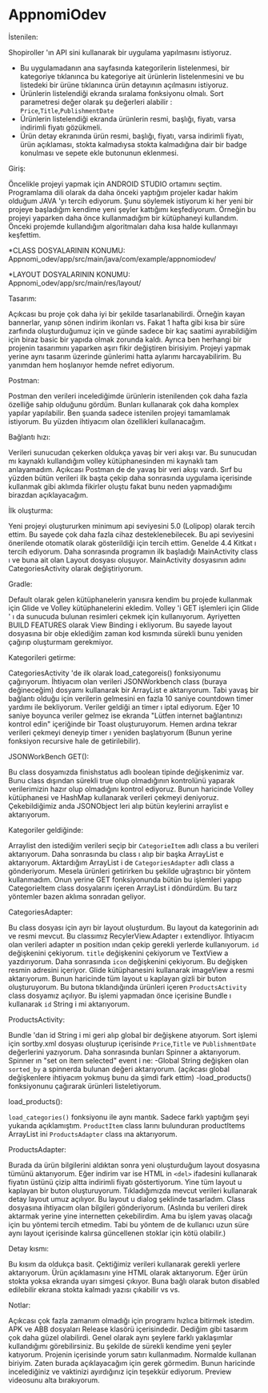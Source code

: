 # AppnomiOdev

İstenilen:

Shopiroller 'ın API sini kullanarak bir uygulama yapılmasını istiyoruz.

- Bu uygulamadanın ana sayfasında kategorilerin listelenmesi, bir kategoriye tıklanınca bu kategoriye ait ürünlerin listelenmesini ve bu listedeki bir ürüne tıklanınca ürün detayının açılmasını istiyoruz.
- Ürünlerin listelendiği ekranda sıralama fonksiyonu olmalı. Sort parametresi değer olarak şu değerleri alabilir : `Price`,`Title`,`PublishmentDate`
- Ürünlerin listelendiği ekranda ürünlerin resmi, başlığı, fiyatı, varsa indirimli fiyatı gözükmeli.
- Ürün detay ekranında ürün resmi, başlığı, fiyatı, varsa indirimli fiyatı, ürün açıklaması, stokta kalmadıysa stokta kalmadığına dair bir badge konulması ve sepete ekle butonunun eklenmesi.

Giriş:

Öncelikle projeyi yapmak için ANDROID STUDIO ortamını seçtim. Programlama dili olarak da daha önceki yaptığım projeler kadar hakim olduğum JAVA 'yı tercih ediyorum. Şunu söylemek istiyorum ki her yeni bir projeye başladığım kendime yeni şeyler kattığımı keşfediyorum. Örneğin bu projeyi yaparken daha önce kullanmadığım bir kütüphaneyi kullandım. Önceki projemde kullandığım algoritmaları daha kısa halde kullanmayı keşfettim.

*CLASS DOSYALARININ KONUMU:
Appnomi_odev/app/src/main/java/com/example/appnomiodev/

*LAYOUT DOSYALARININ KONUMU:
Appnomi_odev/app/src/main/res/layout/

Tasarım:

Açıkcası bu proje çok daha iyi bir şekilde tasarlanabilirdi. Örneğin kayan bannerlar, yanıp sönen indirim ikonları vs. Fakat 1 hafta gibi kısa bir süre zarfında oluşturduğumuz için ve günde sadece bir kaç saatimi ayırabildiğim için biraz basic bir yapıda olmak zorunda kaldı. Ayrıca ben herhangi bir projenin tasarımını yaparken aşırı fikir değiştiren birisiyim. Projeyi yapmak yerine aynı tasarım üzerinde günlerimi hatta aylarımı harcayabilirim. Bu yanımdan hem hoşlanıyor hemde nefret ediyorum.

Postman:

Postman den verileri incelediğimde ürünlerin istenilenden çok daha fazla özelliğe sahip olduğunu gördüm. Bunları kullanarak çok daha komplex yapılar yapılabilir. Ben şuanda sadece istenilen projeyi tamamlamak istiyorum. Bu yüzden ihtiyacım olan özellikleri kullanacağım.

Bağlantı hızı:

Verileri sunucudan çekerken oldukça yavaş bir veri akışı var. Bu sunucudan mı kaynaklı kullandığım volley kütüphanesinden mi kaynaklı tam anlayamadım. Açıkcası Postman de de yavaş bir veri akışı vardı. Sırf bu yüzden bütün verileri ilk başta çekip daha sonrasında uygulama içerisinde kullanmak gibi aklımda fikirler oluştu fakat bunu neden yapmadığımı birazdan açıklayacağım.

İlk oluşturma:

Yeni projeyi oluştururken minimum api seviyesini 5.0 (Lolipop) olarak tercih ettim. Bu sayede çok daha fazla cihaz desteklenebilecek. Bu api seviyesini önerilende otomatik olarak gösterildiği için tercih ettim. Genelde 4.4 Kitkat ı tercih ediyorum. Daha sonrasında programın ilk başladığı MainActivity class ı ve buna ait olan Layout dosyası oluşuyor. MainActivity dosyasının adını CategoriesActivity olarak değiştiriyorum.

Gradle:

Default olarak gelen kütüphanelerin yanısıra kendim bu projede kullanmak için Glide ve Volley kütüphanelerini ekledim. Volley 'i GET işlemleri için Glide ' ı da sunucuda bulunan resimleri çekmek için kullanıyorum. Ayriyetten BUILD FEATURES olarak View Binding i ekliyorum. Bu sayede layout dosyasına bir obje eklediğim zaman kod kısmında sürekli bunu yeniden çağırıp oluşturmam gerekmiyor.

Kategorileri getirme:

CategoriesActivity 'de ilk olarak load_categoreis() fonksiyonumu çağırıyorum.
İhtiyacım olan verileri JSONWorkbench class (buraya değineceğim) dosyamı kullanarak bir ArrayList e aktarıyorum.
Tabi yavaş bir bağlantı olduğu için verilerin gelmesini en fazla 10 saniye countdown timer yardımı ile bekliyorum. Veriler geldiği an timer ı iptal ediyorum. Eğer 10 saniye boyunca veriler gelmez ise ekranda "Lütfen internet bağlantınızı kontrol edin" içeriğinde bir Toast oluşturuyorum. Hemen ardına tekrar verileri çekmeyi deneyip timer ı yeniden başlatıyorum (Bunun yerine fonksiyon recursive hale de getirilebilir).

JSONWorkBench GET():

Bu class dosyamızda finishstatus adlı boolean tipinde değişkenimiz var. Bunu class dışından sürekli true olup olmadığının kontrolünü yaparak verilerimizin hazır olup olmadığını kontrol ediyoruz. Bunun haricinde Volley kütüphanesi ve HashMap kullanarak verileri çekmeyi deniyoruz. Çekebildiğimiz anda JSONObject leri alıp bütün keylerini arraylist e aktarıyorum.

Kategoriler geldiğinde:

Arraylist den istediğim verileri seçip bir `CategorieItem` adlı class a bu verileri aktarıyorum. Daha sonrasında bu class ı alıp bir başka ArrayList e aktarıyorum. Aktardığım ArrayList i de `CategoriesAdapter` adlı class a gönderiyorum. Mesela ürünleri getirirken bu şekilde uğraştırıcı bir yöntem kullanmadım. Onun yerine GET fonksiyonunda bütün bu işlemleri yapıp CategorieItem class dosyalarını içeren ArrayList i döndürdüm. Bu tarz yöntemler bazen aklıma sonradan geliyor.

CategoriesAdapter:

Bu class dosyası için ayrı bir layout oluşturdum. Bu layout da kategorinin adı ve resmi mevcut. Bu classımız RecylerView.Adapter ı extendliyor. İhtiyacım olan verileri adapter ın position ından çekip gerekli yerlerde kullanıyorum. `id` değişkenini çekiyorum. `title` değişkenini çekiyorum ve TextView a yazdırıyorum. Daha sonrasında `icon` değişkenini çekiyorum. Bu değişken resmin adresini içeriyor. Glide kütüphanesini kullanarak imageView a resmi aktarıyorum. Bunun haricinde tüm layout u kaplayan gizli bir buton oluşturuyorum. Bu butona tıklandığında ürünleri içeren `ProductsActivity` class dosyamız açılıyor. Bu işlemi yapmadan önce içerisine Bundle ı kullanarak `id` String i mi aktarıyorum.

ProductsActivity:

Bundle 'dan id String i mi geri alıp global bir değişkene atıyorum. Sort işlemi için sortby.xml dosyası oluşturup içerisinde `Price`,`Title` ve `PublishmentDate` değerlerini yazıyorum. Daha sonrasında bunları Spinner a aktarıyorum. Spinner ın "set on item selected" event i ne:
-Global String değişken olan `sorted_by` a spinnerda bulunan değeri aktarıyorum. (açıkcası global değişkenlere ihtiyacım yokmuş bunu da şimdi fark ettim)
-load_products() fonksiyonunu çağırarak ürünleri listeletiyorum.

load_products():

`load_categories()` fonksiyonu ile aynı mantık. Sadece farklı yaptığım şeyi yukarıda açıklamıştım. `ProductItem` class larını bulunduran productItems ArrayList ini `ProductsAdapter` class ına aktarıyorum.

ProductsAdapter:

Burada da ürün bilgilerini aldıktan sonra yeni oluşturduğum layout dosyasına tümünü aktarıyorum. Eğer indirim var ise HTML in `<del>` ifadesini kullanarak fiyatın üstünü çizip altta indirimli fiyatı göstertiyorum. Yine tüm layout u kaplayan bir buton oluşturuyorum. Tıkladığımızda mevcut verileri kullanarak detay layout umuz açılıyor. Bu layout u dialog şeklinde tasarladım. Class dosyasına ihtiyacım olan bilgileri gönderiyorum. (Aslında bu verileri direk aktarmak yerine yine internetten çekebilirdim. Ama bu işlem yavaş olacağı için bu yöntemi tercih etmedim. Tabi bu yöntem de de kullanıcı uzun süre aynı layout içerisinde kalırsa güncellenen stoklar için kötü olabilir.)
  
Detay kısmı:
  
Bu kısım da oldukça basit. Çektiğimiz verileri kullanarak gerekli yerlere aktarıyorum. Ürün açıklamasını yine HTML olarak aktarıyorum. Eğer ürün stokta yoksa ekranda uyarı simgesi çıkıyor. Buna bağlı olarak buton disabled edilebilir ekrana stokta kalmadı yazısı çıkabilir vs vs.
  
Notlar:
  
Açıkcası çok fazla zamanım olmadığı için programı hızlıca bitirmek istedim. APK ve ABB dosyaları Release klasörü içerisindedir. Dediğim gibi tasarım çok daha güzel olabilirdi. Genel olarak aynı şeylere farklı yaklaşımlar kullandığımı görebilirsiniz. Bu şekilde de sürekli kendime yeni şeyler katıyorum. Projenin içerisinde yorum satırı kullanmadım. Normalde kullanan biriyim. Zaten burada açıklayacağım için gerek görmedim. Bunun haricinde incelediğiniz ve vaktinizi ayırdığınız için teşekkür ediyorum. Preview videosunu alta bırakıyorum.
  








